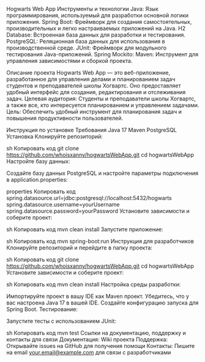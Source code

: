 Hogwarts Web App
Инструменты и технологии
Java: Язык программирования, используемый для разработки основной логики приложения.
Spring Boot: Фреймворк для создания самостоятельных, производительных и легко настраиваемых приложений на Java.
H2 Database: Встроенная база данных для разработки и тестирования.
PostgreSQL: Реляционная база данных для использования в производственной среде.
JUnit: Фреймворк для модульного тестирования Java-приложений.
Spring Mockito: 
Maven: Инструмент для управления зависимостями и сборкой проекта.

Описание проекта
Hogwarts Web App — это веб-приложение, разработанное для управления делами и планированием задач студентов и преподавателей школы Хогвартс. Оно предоставляет удобный интерфейс для создания, редактирования и отслеживания задач.
Целевая аудитория: Студенты и преподаватели школы Хогвартс, а также все, кто интересуется планированием и управлением задачами.
Цель: Обеспечить удобный инструмент для планирования задач и повышения продуктивности пользователей.

Инструкция по установке
Требования
Java 17
Maven
PostgreSQL
Установка
Клонируйте репозиторий:

sh
Копировать код
git clone https://github.com/whoisxanny/hogwartsWebApp.git
cd hogwartsWebApp
Настройте базу данных:

Создайте базу данных PostgreSQL и настройте параметры подключения в application.properties:

properties
Копировать код
spring.datasource.url=jdbc:postgresql://localhost:5432/hogwarts
spring.datasource.username=yourUsername
spring.datasource.password=yourPassword
Установите зависимости и соберите проект:

sh
Копировать код
mvn clean install
Запустите приложение:

sh
Копировать код
mvn spring-boot:run
Инструкция для разработчиков
Клонируйте репозиторий и перейдите в папку проекта:

sh
Копировать код
git clone https://github.com/whoisxanny/hogwartsWebApp.git
cd hogwartsWebApp
Установите зависимости и соберите проект:

sh
Копировать код
mvn clean install
Настройка среды разработки:

Импортируйте проект в вашу IDE как Maven проект.
Убедитесь, что у вас настроена Java 17 в вашей IDE.
Создайте конфигурацию запуска для Spring Boot.
Тестирование:

Запустите тесты с использованием JUnit:

sh
Копировать код
mvn test
Ссылки на документацию, поддержку и контакты для связи
Документация: Wiki проекта
Поддержка: Открывайте issues на GitHub для получения помощи
Контакты: Пишите на email your.email@example.com для связи с разработчиками
